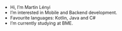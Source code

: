 - Hi, I’m Martin Lényi
- I’m interested in Mobile and Backend development.
- Favourite languages: Kotlin, Java and C#
- I’m currently studying at BME.

<!--
tuku13/tuku13 is a ✨ special ✨ repository because its `README.md` (this file) appears on your GitHub profile.
You can click the Preview link to take a look at your changes.
-->
